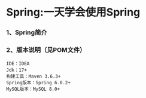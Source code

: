 # Spring:一天学会使用Spring
### 1、Spring简介

### 2、版本说明（见POM文件）
    IDE：IDEA
    Jdk：17+
    构建工具：Maven 3.6.3+
    Spring版本：Spring 6.0.2+
    MySQL版本：MySQL 8.0+

